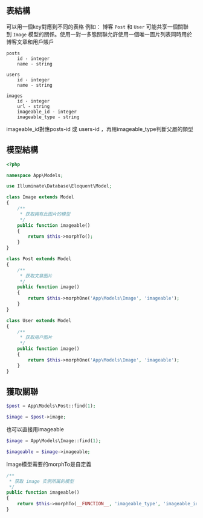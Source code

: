 ## 表結構
可以用一個key對應到不同的表格
例如：
博客 `Post` 和 `User` 可能共享一個關聯到 `Image` 模型的關係。使用一對一多態關聯允許使用一個唯一圖片列表同時用於博客文章和用戶賬戶
```
posts
    id - integer
    name - string

users
    id - integer
    name - string

images
    id - integer
    url - string
    imageable_id - integer
    imageable_type - string
```
imageable_id對應posts-id 或 users-id ，再用imageable_type判斷父層的類型

## 模型結構
```php
<?php

namespace App\Models;

use Illuminate\Database\Eloquent\Model;

class Image extends Model
{
    /**
     * 获取拥有此图片的模型
     */
    public function imageable()
    {
        return $this->morphTo();
    }
}

class Post extends Model
{
    /**
     * 获取文章图片
     */
    public function image()
    {
        return $this->morphOne('App\Models\Image', 'imageable');
    }
}

class User extends Model
{
    /**
     * 获取用户图片
     */
    public function image()
    {
        return $this->morphOne('App\Models\Image', 'imageable');
    }
}
```

## 獲取關聯
```php
$post = App\Models\Post::find(1);

$image = $post->image;
```
也可以直接用imageable
```php
$image = App\Models\Image::find(1);

$imageable = $image->imageable;
```
Image模型需要的morphTo是自定義
```php
/**
 * 获取 image 实例所属的模型
 */
public function imageable()
{
    return $this->morphTo(__FUNCTION__, 'imageable_type', 'imageable_id');
}
```